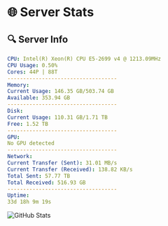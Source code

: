 # 🌐 Server Stats
## 🔍 Server Info
```yaml
CPU: Intel(R) Xeon(R) CPU E5-2699 v4 @ 1213.09MHz
CPU Usage: 0.50%
Cores: 44P | 88T
-----------------------------------
Memory:
Current Usage: 146.35 GB/503.74 GB
Available: 353.94 GB
-----------------------------------
Disk:
Current Usage: 110.31 GB/1.71 TB
Free: 1.52 TB
-----------------------------------
GPU:
No GPU detected
-----------------------------------
Network:
Current Transfer (Sent): 31.01 MB/s
Current Transfer (Received): 138.82 KB/s
Total Sent: 57.77 TB
Total Received: 516.93 GB
-----------------------------------
Uptime:
33d 18h 9m 19s
```
![GitHub Stats](https://img.shields.io/badge/Updated-2025-04-10_15:32:08-blue)